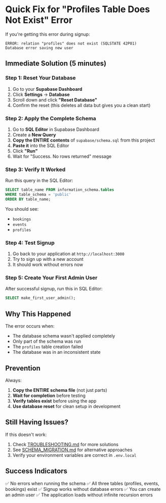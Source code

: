 # Quick Fix for "Profiles Table Does Not Exist" Error

If you're getting this error during signup:
```
ERROR: relation "profiles" does not exist (SQLSTATE 42P01)
Database error saving new user
```

## Immediate Solution (5 minutes)

### Step 1: Reset Your Database
1. Go to your **Supabase Dashboard**
2. Click **Settings** → **Database**
3. Scroll down and click **"Reset Database"**
4. Confirm the reset (this deletes all data but gives you a clean start)

### Step 2: Apply the Complete Schema
1. Go to **SQL Editor** in Supabase Dashboard
2. Create a **New Query**
3. **Copy the ENTIRE contents** of `supabase/schema.sql` from this project
4. **Paste it** into the SQL Editor
5. Click **"Run"**
6. Wait for "Success. No rows returned" message

### Step 3: Verify It Worked
Run this query in the SQL Editor:
```sql
SELECT table_name FROM information_schema.tables 
WHERE table_schema = 'public' 
ORDER BY table_name;
```

You should see:
- `bookings`
- `events` 
- `profiles`

### Step 4: Test Signup
1. Go back to your application at `http://localhost:3000`
2. Try to sign up with a new account
3. It should work without errors now

### Step 5: Create Your First Admin User
After successful signup, run this in SQL Editor:
```sql
SELECT make_first_user_admin();
```

## Why This Happened

The error occurs when:
- The database schema wasn't applied completely
- Only part of the schema was run
- The `profiles` table creation failed
- The database was in an inconsistent state

## Prevention

Always:
1. **Copy the ENTIRE schema file** (not just parts)
2. **Wait for completion** before testing
3. **Verify tables exist** before using the app
4. **Use database reset** for clean setup in development

## Still Having Issues?

If this doesn't work:
1. Check [TROUBLESHOOTING.md](TROUBLESHOOTING.md) for more solutions
2. See [SCHEMA_MIGRATION.md](SCHEMA_MIGRATION.md) for alternative approaches
3. Verify your environment variables are correct in `.env.local`

## Success Indicators

✅ No errors when running the schema
✅ All three tables (profiles, events, bookings) exist
✅ Signup works without database errors
✅ You can create an admin user
✅ The application loads without infinite recursion errors